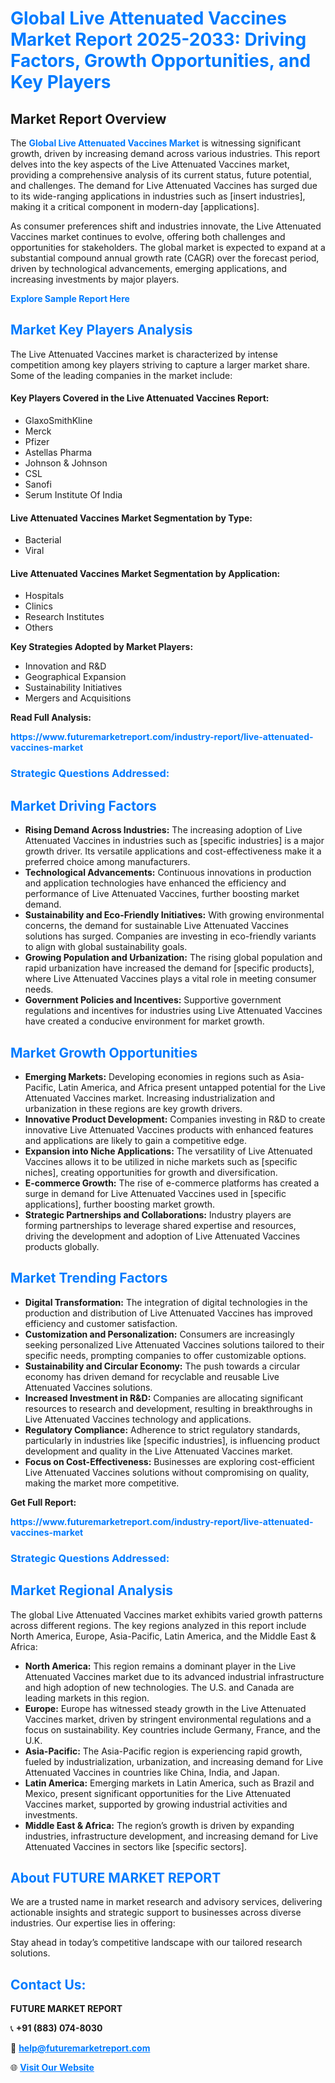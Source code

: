 <h1 style="color: #007BFF;">Global Live Attenuated Vaccines Market Report 2025-2033: Driving Factors, Growth Opportunities, and Key Players</h1>

<section id="overview">
<h2>Market Report Overview</h2>
<p>The <a href="https://www.futuremarketreport.com/industry-report/live-attenuated-vaccines-market" style="color: #007BFF; text-decoration: none;"><strong>Global Live Attenuated Vaccines Market</strong></a> is witnessing significant growth, driven by increasing demand across various industries. This report delves into the key aspects of the Live Attenuated Vaccines market, providing a comprehensive analysis of its current status, future potential, and challenges. The demand for Live Attenuated Vaccines has surged due to its wide-ranging applications in industries such as [insert industries], making it a critical component in modern-day [applications].</p>
<p>As consumer preferences shift and industries innovate, the Live Attenuated Vaccines market continues to evolve, offering both challenges and opportunities for stakeholders. The global market is expected to expand at a substantial compound annual growth rate (CAGR) over the forecast period, driven by technological advancements, emerging applications, and increasing investments by major players.</p>
</section>

<section id="overview">
<p><a href="https://www.futuremarketreport.com/request-sample/reportId=63606" style="color: #007BFF; text-decoration: none;"><strong>Explore Sample Report Here</strong></a></p>
</section>

<section id="key-players">
<h2 style="color: #007BFF;">Market Key Players Analysis</h2>
<p>The Live Attenuated Vaccines market is characterized by intense competition among key players striving to capture a larger market share. Some of the leading companies in the market include:</p>
<h4>Key Players Covered in the Live Attenuated Vaccines Report:</h4>
<ul><li>GlaxoSmithKline</li><li>Merck</li><li>Pfizer</li><li>Astellas Pharma</li><li>Johnson &amp; Johnson</li><li>CSL</li><li>Sanofi</li><li>Serum Institute Of India</li></ul>
<h4>Live Attenuated Vaccines Market Segmentation by Type:</h4>
<ul><li>Bacterial</li><li>Viral</li></ul>

<h4>Live Attenuated Vaccines Market Segmentation by Application:</h4>
<ul><li>Hospitals</li><li>Clinics</li><li>Research Institutes</li><li>Others</li></ul>
<p><strong>Key Strategies Adopted by Market Players:</strong></p>
<ul>
<li>Innovation and R&D</li>
<li>Geographical Expansion</li>
<li>Sustainability Initiatives</li>
<li>Mergers and Acquisitions</li>
</ul>
</section>

<section>
<p><strong>Read Full Analysis: </strong></p><a href="https://www.futuremarketreport.com/industry-report/live-attenuated-vaccines-market" style="color: #007BFF; text-decoration: none;"><strong>https://www.futuremarketreport.com/industry-report/live-attenuated-vaccines-market</strong></a>
<h3 style="color: #007BFF;">Strategic Questions Addressed:</h3>
</section>

<section id="driving-factors">
<h2 style="color: #007BFF;">Market Driving Factors</h2>
<ul>
<li><strong>Rising Demand Across Industries:</strong> The increasing adoption of Live Attenuated Vaccines in industries such as [specific industries] is a major growth driver. Its versatile applications and cost-effectiveness make it a preferred choice among manufacturers.</li>
<li><strong>Technological Advancements:</strong> Continuous innovations in production and application technologies have enhanced the efficiency and performance of Live Attenuated Vaccines, further boosting market demand.</li>
<li><strong>Sustainability and Eco-Friendly Initiatives:</strong> With growing environmental concerns, the demand for sustainable Live Attenuated Vaccines solutions has surged. Companies are investing in eco-friendly variants to align with global sustainability goals.</li>
<li><strong>Growing Population and Urbanization:</strong> The rising global population and rapid urbanization have increased the demand for [specific products], where Live Attenuated Vaccines plays a vital role in meeting consumer needs.</li>
<li><strong>Government Policies and Incentives:</strong> Supportive government regulations and incentives for industries using Live Attenuated Vaccines have created a conducive environment for market growth.</li>
</ul>
</section>

<section id="growth-opportunities">
<h2 style="color: #007BFF;">Market Growth Opportunities</h2>
<ul>
<li><strong>Emerging Markets:</strong> Developing economies in regions such as Asia-Pacific, Latin America, and Africa present untapped potential for the Live Attenuated Vaccines market. Increasing industrialization and urbanization in these regions are key growth drivers.</li>
<li><strong>Innovative Product Development:</strong> Companies investing in R&D to create innovative Live Attenuated Vaccines products with enhanced features and applications are likely to gain a competitive edge.</li>
<li><strong>Expansion into Niche Applications:</strong> The versatility of Live Attenuated Vaccines allows it to be utilized in niche markets such as [specific niches], creating opportunities for growth and diversification.</li>
<li><strong>E-commerce Growth:</strong> The rise of e-commerce platforms has created a surge in demand for Live Attenuated Vaccines used in [specific applications], further boosting market growth.</li>
<li><strong>Strategic Partnerships and Collaborations:</strong> Industry players are forming partnerships to leverage shared expertise and resources, driving the development and adoption of Live Attenuated Vaccines products globally.</li>
</ul>
</section>

<section id="trending-factors">
<h2 style="color: #007BFF;">Market Trending Factors</h2>
<ul>
<li><strong>Digital Transformation:</strong> The integration of digital technologies in the production and distribution of Live Attenuated Vaccines has improved efficiency and customer satisfaction.</li>
<li><strong>Customization and Personalization:</strong> Consumers are increasingly seeking personalized Live Attenuated Vaccines solutions tailored to their specific needs, prompting companies to offer customizable options.</li>
<li><strong>Sustainability and Circular Economy:</strong> The push towards a circular economy has driven demand for recyclable and reusable Live Attenuated Vaccines solutions.</li>
<li><strong>Increased Investment in R&D:</strong> Companies are allocating significant resources to research and development, resulting in breakthroughs in Live Attenuated Vaccines technology and applications.</li>
<li><strong>Regulatory Compliance:</strong> Adherence to strict regulatory standards, particularly in industries like [specific industries], is influencing product development and quality in the Live Attenuated Vaccines market.</li>
<li><strong>Focus on Cost-Effectiveness:</strong> Businesses are exploring cost-efficient Live Attenuated Vaccines solutions without compromising on quality, making the market more competitive.</li>
</ul>
</section>

<section>
<p><strong>Get Full Report: </strong></p><a href="https://www.futuremarketreport.com/industry-report/live-attenuated-vaccines-market" style="color: #007BFF; text-decoration: none;"><strong>https://www.futuremarketreport.com/industry-report/live-attenuated-vaccines-market</strong></a>
<h3 style="color: #007BFF;">Strategic Questions Addressed:</h3>
</section>


<section id="regional-analysis">
<h2 style="color: #007BFF;">Market Regional Analysis</h2>
<p>The global Live Attenuated Vaccines market exhibits varied growth patterns across different regions. The key regions analyzed in this report include North America, Europe, Asia-Pacific, Latin America, and the Middle East & Africa:</p>
<ul>
<li><strong>North America:</strong> This region remains a dominant player in the Live Attenuated Vaccines market due to its advanced industrial infrastructure and high adoption of new technologies. The U.S. and Canada are leading markets in this region.</li>
<li><strong>Europe:</strong> Europe has witnessed steady growth in the Live Attenuated Vaccines market, driven by stringent environmental regulations and a focus on sustainability. Key countries include Germany, France, and the U.K.</li>
<li><strong>Asia-Pacific:</strong> The Asia-Pacific region is experiencing rapid growth, fueled by industrialization, urbanization, and increasing demand for Live Attenuated Vaccines in countries like China, India, and Japan.</li>
<li><strong>Latin America:</strong> Emerging markets in Latin America, such as Brazil and Mexico, present significant opportunities for the Live Attenuated Vaccines market, supported by growing industrial activities and investments.</li>
<li><strong>Middle East & Africa:</strong> The region’s growth is driven by expanding industries, infrastructure development, and increasing demand for Live Attenuated Vaccines in sectors like [specific sectors].</li>
</ul>
</section>

<footer>
<h2 style="color: #007BFF;">About FUTURE MARKET REPORT</h2>
<p>We are a trusted name in market research and advisory services, delivering actionable insights and strategic support to businesses across diverse industries. Our expertise lies in offering:</p>

<p>Stay ahead in today’s competitive landscape with our tailored research solutions.</p>

<h2 style="color: #007BFF;">Contact Us:</h2>
<p><strong>FUTURE MARKET REPORT</strong></p>
<p>📞 <strong>+91 (883) 074-8030</strong></p>
<p>📧 <strong><a href="mailto:help@futuremarketreport.com" style="color: #007BFF;">help@futuremarketreport.com</a></strong></p>
<p>🌐 <strong><a href="https://www.futuremarketreport.com/" style="color: #007BFF;">Visit Our Website</a></strong></p>
</footer>